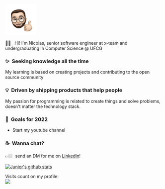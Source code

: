 
<p align="left">
   <img src="https://raw.githubusercontent.com/NicolasLopes7/NicolasLopes7/master/ffa2489a-82ad-48a1-aa34-fb0ae44453dc.webp" alt="Whats-App-Image-2020-07-15-at-21-42-06-  2-2" border="0" width="100">
</p>

🖖🏼 &nbsp;	Hi! I'm Nicolas, senior software engineer at x-team and undergraduating in Computer Science @ UFCG

### ✨&nbsp; Seeking knowledge all the time  
My learning is based on creating projects and contributing to the open source community 

### 💡&nbsp; Driven by shipping products that help people  
My passion for programming is related to create things and solve problems, doesn't matter the technology stack.  

### 🔭&nbsp; Goals for 2022 
- Start my youtube channel

### ☕️&nbsp; Wanna chat? 
👉🏼&nbsp; send an DM for me on [LinkedIn](https://www.linkedin.com/in/nicolas-lopes-00a6781a2/)!
<br/>
<br/>
[![Junior's github stats](https://github-readme-stats.vercel.app/api?username=NicolasLopes7&count_private=true&hide_border=true&bg_color=00000000&text_color=3498db)](https://github.com/anuraghazra/github-readme-stats)

<p align="left"> 
  Visits count on my profile: <br/>
  <img src="https://profile-counter.glitch.me/nicolaslopes7/count.svg">
</p>

